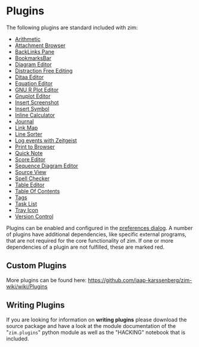 # Plugins
The following plugins are standard included with zim:


* [Arithmetic](./Plugins/Arithmetic.markdown)
* [Attachment Browser](./Plugins/Attachment_Browser.markdown)
* [BackLinks Pane](./Plugins/BackLinks_Pane.markdown)
* [BookmarksBar](./Plugins/BookmarksBar.markdown)
* [Diagram Editor](./Plugins/Diagram_Editor.markdown)
* [Distraction Free Editing](./Plugins/Distraction_Free_Editing.markdown)
* [Ditaa Editor](./Plugins/Ditaa_Editor.markdown)
* [Equation Editor](./Plugins/Equation_Editor.markdown)
* [GNU R Plot Editor](./Plugins/GNU_R_Plot_Editor.markdown)
* [Gnuplot Editor](./Plugins/Gnuplot_Editor.markdown)
* [Insert Screenshot](./Plugins/Insert_Screenshot.markdown)
* [Insert Symbol](./Plugins/Insert_Symbol.markdown)
* [Inline Calculator](./Plugins/Inline_Calculator.markdown)
* [Journal](./Plugins/Journal.markdown)
* [Link Map](./Plugins/Link_Map.markdown)
* [Line Sorter](./Plugins/Line_Sorter.markdown)
* [Log events with Zeitgeist](./Plugins/Log_events_with_Zeitgeist.markdown)
* [Print to Browser](./Plugins/Print_to_Browser.markdown)
* [Quick Note](./Plugins/Quick_Note.markdown)
* [Score Editor](./Plugins/Score_Editor.markdown)
* [Sequence Diagram Editor](./Plugins/Sequence_Diagram_Editor.markdown)
* [Source View](./Plugins/Source_View.markdown)
* [Spell Checker](./Plugins/Spell_Checker.markdown)
* [Table Editor](./Plugins/Table_Editor.markdown)
* [Table Of Contents](./Plugins/Table_Of_Contents.markdown)
* [Tags](./Plugins/Tags.markdown)
* [Task List](./Plugins/Task_List.markdown)
* [Tray Icon](./Plugins/Tray_Icon.markdown)
* [Version Control](./Plugins/Version_Control.markdown)


Plugins can be enabled and configured in the [preferences dialog](./Help/Preferences.markdown). A number of plugins have additional dependencies, like specific external programs, that are not required for the core functionality of zim. If one or more dependencies of a plugin are not fulfilled, these are marked red.

Custom Plugins
--------------
More plugins can be found here: <https://github.com/jaap-karssenberg/zim-wiki/wiki/Plugins>

Writing Plugins
---------------
If you are looking for information on **writing plugins** please download the source package and have a look at the module documentation of the "``zim.plugins``" python module as well as the "HACKING" notebook that is included.


